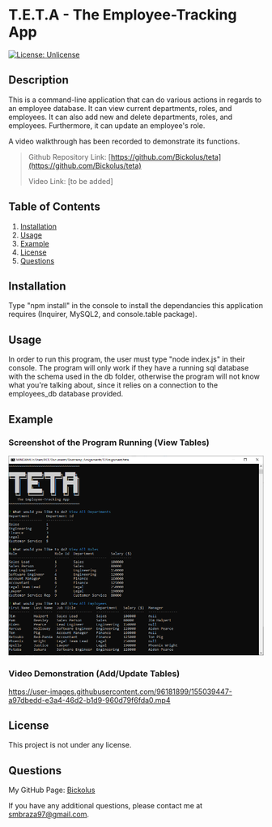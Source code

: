 # T.E.T.A - The Employee-Tracking App

[![License: Unlicense](https://img.shields.io/badge/license-Unlicense-blue.svg)](http://unlicense.org/)

## Description

This is a command-line application that can do various actions in regards to an employee database. It can view current departments, roles, and employees. It can also add new and delete departments, roles, and employees. Furthermore, it can update an employee's role. 

A video walkthrough has been recorded to demonstrate its functions. 

> Github Repository Link: [https://github.com/Bickolus/teta](https://github.com/Bickolus/teta)
>
> Video Link: [to be added]


## Table of Contents

1. [Installation](#installation)
2. [Usage](#usage)
3. [Example](#example)
4. [License](#license)
5. [Questions](#questions)

## Installation

Type "npm install" in the console to install the dependancies this application requires (Inquirer, MySQL2, and console.table package). 

## Usage

In order to run this program, the user must type "node index.js" in their console. The program will only work if they have a running sql database with the
schema used in the db folder, otherwise the program will not know what you're talking about, since it relies on a connection to the employees_db database
provided.


## Example

### Screenshot of the Program Running (View Tables)

![Screenshot of TETA running, showing tables of employee database](./images/teta1.png)

### Video Demonstration (Add/Update Tables)

https://user-images.githubusercontent.com/96181899/155039447-a97dbedd-e3a4-46d2-b1d9-960d79f6fda0.mp4

## License

This project is not under any license.

## Questions

My GitHub Page: [Bickolus](https://github.com/Bickolus)

If you have any additional questions, please contact me at smbraza97@gmail.com.
